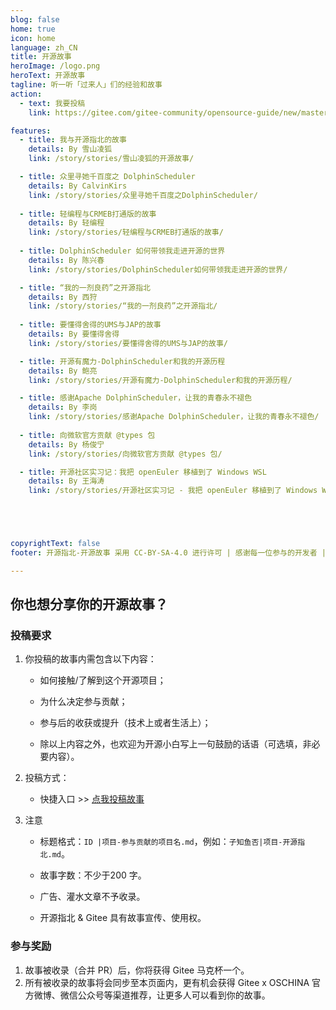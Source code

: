```yaml
---
blog: false
home: true
icon: home
language: zh_CN
title: 开源故事
heroImage: /logo.png
heroText: 开源故事
tagline: 听一听「过来人」们的经验和故事
action:
  - text: 我要投稿
    link: https://gitee.com/gitee-community/opensource-guide/new/master/%E5%BC%80%E6%BA%90%E6%95%85%E4%BA%8B

features:
  - title: 我与开源指北的故事
    details: By 雪山凌狐
    link: /story/stories/雪山凌狐的开源故事/

  - title: 众里寻她千百度之 DolphinScheduler
    details: By CalvinKirs
    link: /story/stories/众里寻她千百度之DolphinScheduler/
  
  - title: 轻编程与CRMEB打通版的故事
    details: By 轻编程
    link: /story/stories/轻编程与CRMEB打通版的故事/
  
  - title: DolphinScheduler 如何带领我走进开源的世界
    details: By 陈兴春
    link: /story/stories/DolphinScheduler如何带领我走进开源的世界/

  - title: “我的一剂良药”之开源指北
    details: By 西狩
    link: /story/stories/“我的一剂良药”之开源指北/
  
  - title: 要懂得舍得的UMS与JAP的故事
    details: By 要懂得舍得
    link: /story/stories/要懂得舍得的UMS与JAP的故事/

  - title: 开源有魔力-DolphinScheduler和我的开源历程
    details: By 鲍亮
    link: /story/stories/开源有魔力-DolphinScheduler和我的开源历程/

  - title: 感谢Apache DolphinScheduler，让我的青春永不褪色
    details: By 李岗
    link: /story/stories/感谢Apache DolphinScheduler，让我的青春永不褪色/
  
  - title: 向微软官方贡献 @types 包
    details: By 杨俊宁
    link: /story/stories/向微软官方贡献 @types 包/

  - title: 开源社区实习记：我把 openEuler 移植到了 Windows WSL
    details: By 王海涛
    link: /story/stories/开源社区实习记 - 我把 openEuler 移植到了 Windows WSL/





copyrightText: false
footer: 开源指北-开源故事 采用 CC-BY-SA-4.0 进行许可 | 感谢每一位参与的开发者 | VuePress 主题：vuepress-theme-hope

---
```


## 你也想分享你的开源故事？

### 投稿要求

1. 你投稿的故事内需包含以下内容：    

   - 如何接触/了解到这个开源项目；

   - 为什么决定参与贡献；

   - 参与后的收获或提升（技术上或者生活上）；

   - 除以上内容之外，也欢迎为开源小白写上一句鼓励的话语（可选填，非必要内容）。

2. 投稿方式：  
   - 快捷入口 >> [点我投稿故事](https://gitee.com/gitee-community/opensource-guide/new/master/%E5%BC%80%E6%BA%90%E6%95%85%E4%BA%8B)           
     
3. 注意  

   - 标题格式：`ID |项目-参与贡献的项目名.md`，例如：`子知鱼否|项目-开源指北.md`。

   - 故事字数：不少于200 字。

   - 广告、灌水文章不予收录。

   - 开源指北 & Gitee 具有故事宣传、使用权。

### 参与奖励  
1. 故事被收录（合并 PR）后，你将获得 Gitee 马克杯一个。
2. 所有被收录的故事将会同步至本页面内，更有机会获得 Gitee x OSCHINA 官方微博、微信公众号等渠道推荐，让更多人可以看到你的故事。

